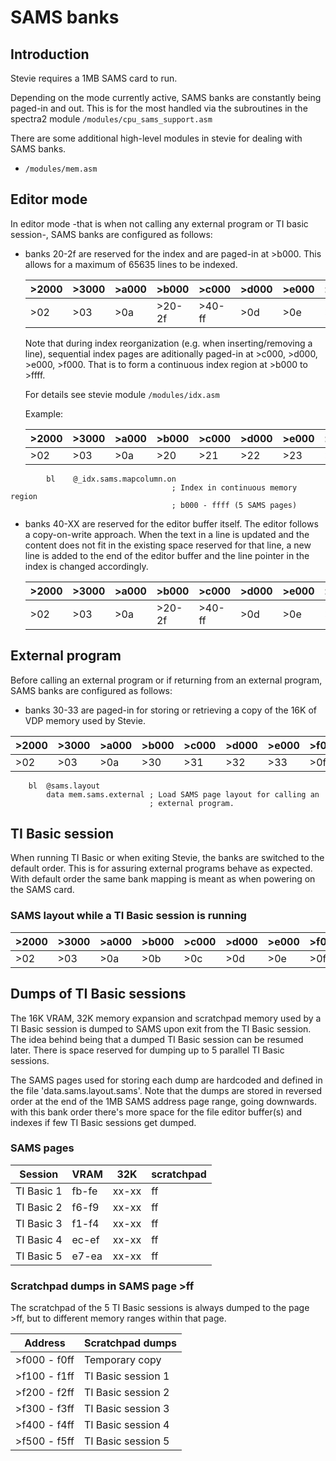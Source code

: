# SAMS banks

## Introduction

Stevie requires a 1MB SAMS card to run.

Depending on the mode currently active, SAMS banks are constantly being paged-in
and out.
This is for the most handled via the subroutines in the spectra2 module
``/modules/cpu_sams_support.asm``

There are some additional high-level modules in stevie for dealing with SAMS
banks.

* ``/modules/mem.asm``

## Editor mode

In editor mode -that is when not calling any external program or TI basic
session-, SAMS banks are configured as follows:

* banks 20-2f are reserved for the index and are paged-in at >b000.
  This allows for a maximum of 65635 lines to be indexed.

  |  >2000 | >3000 | >a000 | >b000  | >c000  | >d000 | >e000 | >f000 |
  |--------|-------|-------|--------|--------|-------|-------|-------|
  |   >02  |  >03  |  >0a  | >20-2f | >40-ff |  >0d  |  >0e  |  >0f  |

  Note that during index reorganization (e.g. when inserting/removing a line),
  sequential index pages are aditionally paged-in at >c000, >d000, >e000, >f000.
  That is to form a continuous index region at >b000 to >ffff.

  For details see stevie module ``/modules/idx.asm``

  Example:

  |  >2000 | >3000 | >a000 | >b000  | >c000  | >d000 | >e000 | >f000 |
  |--------|-------|-------|--------|--------|-------|-------|-------|
  |   >02  |  >03  |  >0a  |   >20  |  >21   |  >22  |  >23  |  >24  |

```
        bl    @_idx.sams.mapcolumn.on
                                    ; Index in continuous memory region
                                    ; b000 - ffff (5 SAMS pages)
```


* banks 40-XX are reserved for the editor buffer itself. The editor follows a
  copy-on-write approach. When the text in a line is updated and
  the content does not fit in the existing space reserved for that line, a new
  line is added to the end of the editor buffer and the line pointer in
  the index is changed accordingly.

  |  >2000 | >3000 | >a000 | >b000  | >c000  | >d000 | >e000 | >f000 |
  |--------|-------|-------|--------|--------|-------|-------|-------|
  |   >02  |  >03  |  >0a  | >20-2f | >40-ff |  >0d  |  >0e  |  >0f  |


## External program

Before calling an external program or if returning from an external program,
SAMS banks are configured as follows:

* banks 30-33 are paged-in for storing or retrieving a copy of the 16K of VDP
  memory used by Stevie.

|  >2000 | >3000 | >a000 | >b000  | >c000  | >d000 | >e000 | >f000 |
|--------|-------|-------|--------|--------|-------|-------|-------|
|   >02  |  >03  |  >0a  |   >30  |   >31  |  >32  |  >33  |  >0f  |

```
    bl  @sams.layout
        data mem.sams.external ; Load SAMS page layout for calling an
                               ; external program.
```

## TI Basic session

When running TI Basic or when exiting Stevie, the banks are switched to
the default order. This is for assuring external programs behave as
expected. With default order the same bank mapping is meant as when
powering on the SAMS card.

### SAMS layout while a TI Basic session is running

|  >2000 | >3000 | >a000 | >b000  | >c000  | >d000 | >e000 | >f000 |
|--------|-------|-------|--------|--------|-------|-------|-------|
|   >02  |  >03  |  >0a  |   >0b  |   >0c  |  >0d  |  >0e  |  >0f  |



## Dumps of TI Basic sessions

The 16K VRAM, 32K memory expansion and scratchpad memory used by a TI Basic
session is dumped to SAMS upon exit from the TI Basic session.
The idea behind being that a dumped TI Basic session can be resumed later.
There is space reserved for dumping up to 5 parallel TI Basic sessions.

The SAMS pages used for storing each dump are hardcoded and defined in the file
'data.sams.layout.sams'. Note that the dumps are stored in reversed order at the
end of the 1MB SAMS address page range, going downwards. with this bank
order there's more space for the file editor buffer(s) and indexes if few
TI Basic sessions get dumped.

### SAMS pages

| Session    | VRAM  | 32K   | scratchpad |
|------------|-------|-------|------------|
| TI Basic 1 | fb-fe | xx-xx | ff         |
| TI Basic 2 | f6-f9 | xx-xx | ff         |
| TI Basic 3 | f1-f4 | xx-xx | ff         |
| TI Basic 4 | ec-ef | xx-xx | ff         |
| TI Basic 5 | e7-ea | xx-xx | ff         |

### Scratchpad dumps in SAMS page >ff

The scratchpad of the 5 TI Basic sessions is always dumped to the page >ff, but
to different memory ranges within that page.

| Address      | Scratchpad dumps     |
|--------------|----------------------|
| >f000 - f0ff | Temporary copy       |
| >f100 - f1ff | TI Basic session 1   |
| >f200 - f2ff | TI Basic session 2   |
| >f300 - f3ff | TI Basic session 3   |
| >f400 - f4ff | TI Basic session 4   |
| >f500 - f5ff | TI Basic session 5   |
